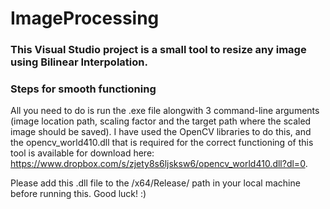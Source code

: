 # ImageProcessing

### This Visual Studio project is a small tool to resize any image using Bilinear Interpolation. 

### Steps for smooth functioning

All you need to do is run the .exe file alongwith 3 command-line arguments (image location path, scaling factor and the target path where the scaled image should be saved). I have used the OpenCV libraries to do this, and the opencv_world410.dll that is required for the correct functioning of this tool is available for download here: https://www.dropbox.com/s/zjety8s6ljsksw6/opencv_world410.dll?dl=0.

Please add this .dll file to the /x64/Release/ path in your local machine before running this. Good luck! :)
